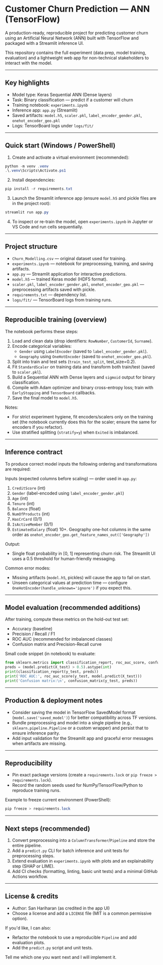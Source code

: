 # Customer Churn Prediction — ANN (TensorFlow)

A production-ready, reproducible project for predicting customer churn using an Artificial Neural Network (ANN) built with TensorFlow and packaged with a Streamlit inference UI.

This repository contains the full experiment (data prep, model training, evaluation) and a lightweight web app for non-technical stakeholders to interact with the model.

---

## Key highlights

- Model type: Keras Sequential ANN (Dense layers)
- Task: Binary classification — predict if a customer will churn
- Training notebook: `experiments.ipynb`
- Inference app: `app.py` (Streamlit)
- Saved artifacts: `model.h5`, `scaler.pkl`, `label_encoder_gender.pkl`, `onehot_encoder_geo.pkl`
- Logs: TensorBoard logs under `logs/fit/`

---

## Quick start (Windows / PowerShell)

1. Create and activate a virtual environment (recommended):

```powershell
python -m venv .venv
.\.venv\Scripts\Activate.ps1
```

2. Install dependencies:

```powershell
pip install -r requirements.txt
```

3. Launch the Streamlit inference app (ensure `model.h5` and pickle files are in the project root):

```powershell
streamlit run app.py
```

4. To inspect or re-train the model, open `experiments.ipynb` in Jupyter or VS Code and run cells sequentially.

---

## Project structure

- `Churn_Modelling.csv` — original dataset used for training.
- `experiments.ipynb` — notebook for preprocessing, training, and saving artifacts.
- `app.py` — Streamlit application for interactive predictions.
- `model.h5` — trained Keras model (HDF5 format).
- `scaler.pkl`, `label_encoder_gender.pkl`, `onehot_encoder_geo.pkl` — preprocessing artifacts saved with pickle.
- `requirements.txt` — dependency list.
- `logs/fit/` — TensorBoard logs from training runs.

---

## Reproducible training (overview)

The notebook performs these steps:

1. Load and clean data (drop identifiers: `RowNumber`, `CustomerId`, `Surname`).
2. Encode categorical variables:
   - `Gender` using `LabelEncoder` (saved to `label_encoder_gender.pkl`).
   - `Geography` using `OneHotEncoder` (saved to `onehot_encoder_geo.pkl`).
3. Split into train and test sets (`train_test_split`, test_size=0.2).
4. Fit `StandardScaler` on training data and transform both train/test (saved to `scaler.pkl`).
5. Build a Sequential ANN with Dense layers and `sigmoid` output for binary classification.
6. Compile with Adam optimizer and binary cross-entropy loss; train with `EarlyStopping` and `TensorBoard` callbacks.
7. Save the final model to `model.h5`.

Notes:
- For strict experiment hygiene, fit encoders/scalers only on the training set (the notebook currently does this for the scaler; ensure the same for encoders if you refactor).
- Use stratified splitting (`stratify=y`) when `Exited` is imbalanced.

---

## Inference contract

To produce correct model inputs the following ordering and transformations are required:

Inputs (expected columns before scaling) — order used in `app.py`:

1. `CreditScore` (int)
2. `Gender` (label-encoded using `label_encoder_gender.pkl`)
3. `Age` (int)
4. `Tenure` (int)
5. `Balance` (float)
6. `NumOfProducts` (int)
7. `HasCrCard` (0/1)
8. `IsActiveMember` (0/1)
9. `EstimatedSalary` (float)
10+. Geography one-hot columns in the same order as `onehot_encoder_geo.get_feature_names_out(['Geography'])`

Output:
- Single float probability in [0, 1] representing churn risk. The Streamlit UI uses a 0.5 threshold for human-friendly messaging.

Common error modes:
- Missing artifacts (`model.h5`, pickles) will cause the app to fail on start.
- Unseen categorical values at prediction time — configure `OneHotEncoder(handle_unknown='ignore')` if you expect this.

---

## Model evaluation (recommended additions)

After training, compute these metrics on the hold-out test set:

- Accuracy (baseline)
- Precision / Recall / F1
- ROC AUC (recommended for imbalanced classes)
- Confusion matrix and Precision-Recall curve

Small code snippet (in notebook) to evaluate:

```python
from sklearn.metrics import classification_report, roc_auc_score, confusion_matrix
preds = (model.predict(X_test) > 0.5).astype(int)
print(classification_report(y_test, preds))
print('ROC AUC:', roc_auc_score(y_test, model.predict(X_test)))
print('Confusion matrix:\n', confusion_matrix(y_test, preds))
```

---

## Production & deployment notes

- Consider saving the model in TensorFlow SavedModel format (`model.save('saved_model')`) for better compatibility across TF versions.
- Bundle preprocessing and model into a single pipeline (e.g., `sklearn.pipeline.Pipeline` or a custom wrapper) and persist that to ensure inference parity.
- Add input validation for the Streamlit app and graceful error messages when artifacts are missing.

---

## Reproducibility

- Pin exact package versions (create a `requirements.lock` or `pip freeze > requirements.lock`).
- Record the random seeds used for NumPy/TensorFlow/Python to reproduce training runs.

Example to freeze current environment (PowerShell):

```powershell
pip freeze > requirements.lock
```

---

## Next steps (recommended)

1. Convert preprocessing into a `ColumnTransformer`/`Pipeline` and store the entire pipeline.
2. Add a `predict.py` CLI for batch inference and unit tests for preprocessing steps.
3. Extend evaluation in `experiments.ipynb` with plots and an explainability step (SHAP or LIME).
4. Add CI checks (formatting, linting, basic unit tests) and a minimal GitHub Actions workflow.

---

## License & credits

- Author: San Hariharan (as credited in the app UI)
- Choose a license and add a `LICENSE` file (MIT is a common permissive option).

If you'd like, I can also:
- Refactor the notebook to use a reproducible `Pipeline` and add evaluation plots.
- Add the `predict.py` script and unit tests.

Tell me which one you want next and I will implement it.
